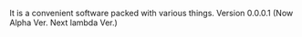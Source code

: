 It is a convenient software packed with various things.
Version 0.0.0.1 (Now Alpha Ver. Next lambda Ver.)
